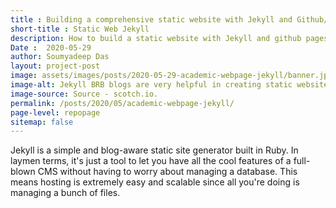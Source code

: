 ```yaml
---
title : Building a comprehensive static website with Jekyll and Github/Gitlab pages.
short-title : Static Web Jekyll
description: How to build a static website with Jekyll and github pages, fully optimized for academics with blogs, code repositories, and dedicated research pages. Advanced tutorials to implement SEO.
Date :  2020-05-29
author: Soumyadeep Das
layout: project-post
image: assets/images/posts/2020-05-29-academic-webpage-jekyll/banner.jpg
image-alt: Jekyll BRB blogs are very helpful in creating static websites.
image-source: Source - scotch.io.
permalink: /posts/2020/05/academic-webpage-jekyll/
page-level: repopage
sitemap: false
---
```

 
<!-- Add images to assets/images/posts/2020-05-29-academic-webpage-jekyll -->
<!-- Body of your blog post goes here -->
Jekyll is a simple and blog-aware static site generator built in Ruby. In laymen terms, it's just a tool to let you have all the cool features of a full-blown CMS without having to worry about managing a database. This means hosting is extremely easy and scalable since all you're doing is managing a bunch of files.